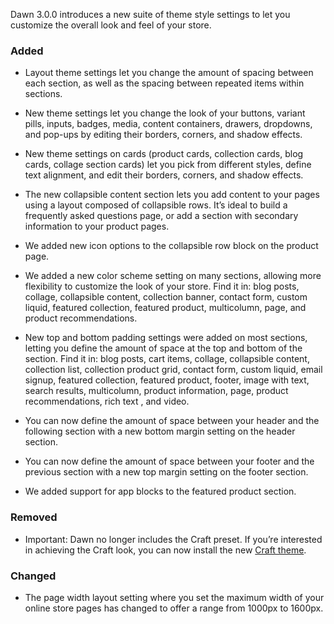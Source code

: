 Dawn 3.0.0 introduces a new suite of theme style settings to let you customize the overall look and feel of your store.

### Added
- Layout theme settings let you change the amount of spacing between each section, as well as the spacing between repeated items within sections.
- New theme settings let you change the look of your buttons, variant pills, inputs, badges, media, content containers, drawers, dropdowns, and pop-ups by editing their borders, corners, and shadow effects. 
- New theme settings on cards (product cards, collection cards, blog cards, collage section cards) let you pick from different styles, define text alignment, and edit their borders, corners, and shadow effects. 
- The new collapsible content section lets you add content to your pages using a layout composed of collapsible rows. It’s ideal to build a frequently asked questions page, or add a section with secondary information to your product pages.

- We added new icon options to the collapsible row block on the product page. 

- We added a new color scheme setting on many  sections, allowing more flexibility to customize the look of your store. Find it in: blog posts, collage, collapsible content, collection banner, contact form, custom liquid, featured collection, featured product, multicolumn, page, and  product recommendations. 
- New top and bottom padding settings were added on most sections, letting you define the amount of space at the top and bottom of the section. Find it in: blog posts, cart items, collage, collapsible content, collection list, collection product grid, contact form, custom liquid, email signup, featured collection, featured product, footer, image with text, search results, multicolumn, product information, page,  product recommendations, rich text , and video.
 
- You can now define the amount of space between your header and the following section with a new bottom margin setting on the header section.

- You can now define the amount of space between your footer and the previous section with a new top margin setting on the footer section. 

- We added support for app blocks to the featured product section.

### Removed
- Important: Dawn no longer includes the Craft preset. If you’re interested in achieving the Craft look, you can now  install the new [Craft theme](https://themes.shopify.com/themes/craft). 

### Changed

- The page width layout setting where you set the maximum width of your online store pages has changed to offer a range from 1000px to 1600px. 